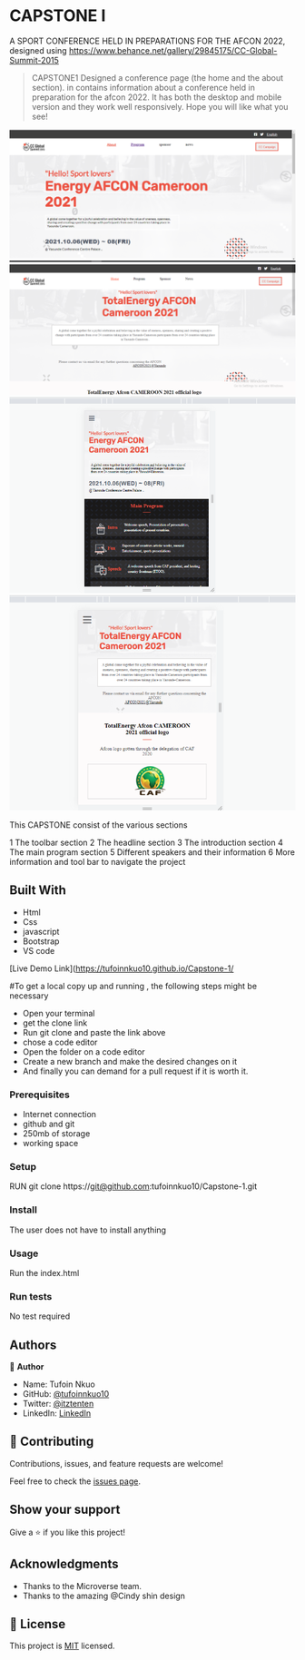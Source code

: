 # CAPSTONE I
A SPORT CONFERENCE HELD IN PREPARATIONS FOR THE AFCON 2022, designed using https://www.behance.net/gallery/29845175/CC-Global-Summit-2015 

> CAPSTONE1
Designed a conference page (the home and the about section). in contains information about a conference held in preparation for the afcon 2022. It has both the desktop and mobile version and they  work well responsively. 
Hope you will like what you see!

![screenshot](./images/home1.png)
![screenshot](./images/aboutpage.png)
![screenshot](./images/mhome.png)
![screenshot](./images/mabout.png)



This CAPSTONE consist of the various sections

1 The toolbar section
2 The headline section
3 The introduction section
4 The main program section
5 Different speakers and their information
6 More information and tool bar to navigate the project



## Built With

- Html
- Css
- javascript
- Bootstrap
- VS code

[Live Demo Link](https://tufoinnkuo10.github.io/Capstone-1/


#To get a local copy up and running , the following steps might be necessary
- Open your terminal
- get the clone link
- Run git clone and paste the link above
- chose a code editor
- Open the folder on a code editor
- Create a new branch and make the desired changes on it
- And finally you can demand for a pull request if it is worth it.

### Prerequisites

- Internet connection
- github and git
- 250mb of storage
- working space


### Setup

RUN git clone https://git@github.com:tufoinnkuo10/Capstone-1.git

### Install

The user does not have to install anything

### Usage

Run the index.html

### Run tests 

No test required

## Authors

👤 **Author**
- Name: Tufoin Nkuo
- GitHub: [@tufoinnkuo10](https://github.com/tufoinnkuo10)
- Twitter: [@itztenten](https://twitter.com/itztenten)
- LinkedIn: [LinkedIn](https://www.linkedin.com/in/tufoin-nkuo-3b272320b)

## 🤝 Contributing

Contributions, issues, and feature requests are welcome!

Feel free to check the [issues page](../../issues/).

## Show your support

Give a ⭐️ if you like this project!

## Acknowledgments

- Thanks to the Microverse team.
- Thanks to the amazing @Cindy shin design

## 📝 License

This project is [MIT](./MIT.md) licensed.

